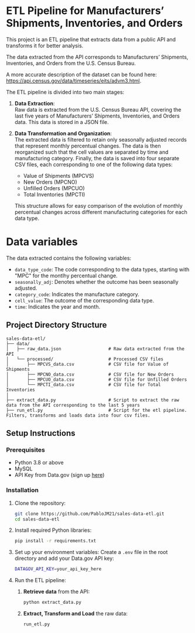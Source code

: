 # ETL Pipeline for Manufacturers’ Shipments, Inventories, and Orders

This project is an ETL pipeline that extracts data from a public API and transforms it for better analysis.

The data extracted from the API corresponds to Manufacturers’ Shipments, Inventories, and Orders from the U.S. Census Bureau. 

A more accurate description of the dataset can be found here: https://api.census.gov/data/timeseries/eits/advm3.html.

The ETL pipeline is divided into two main stages:

1. **Data Extraction**:  
   Raw data is extracted from the U.S. Census Bureau API, covering the last five years of Manufacturers’ Shipments, Inventories, and Orders data. This data is stored in a JSON file.

2. **Data Transformation and Organization**:  
   The extracted data is filtered to retain only seasonally adjusted records that represent monthly percentual changes. The data is then reorganized such that the cell values are separated by time and manufacturing category. Finally, the data is saved into four separate CSV files, each corresponding to one of the following data types:  
   - Value of Shipments (MPCVS)  
   - New Orders (MPCNO)  
   - Unfilled Orders (MPCUO)  
   - Total Inventories (MPCTI)  

   This structure allows for easy comparison of the evolution of monthly percentual changes across different manufacturing categories for each data type.

# Data variables

The data extracted contains the following variables:

- `data_type_code`: The code corresponding to the data types, starting with "MPC" for the montlhy percentual change.
- `seasonally_adj`: Denotes whether the outcome has been seasonally adjusted. 
- `category_code`: Indicates the manufacture category.
- `cell_value`: The outcome of the corresponding data type.
- `time`: Indicates the year and month. 






## Project Directory Structure

```plaintext
sales-data-etl/
├── data/
│   ├── raw_data.json                  # Raw data extracted from the API
│   └── processed/                     # Processed CSV files
│       ├── MPCVS_data.csv             # CSV file for Value of Shipments
│       ├── MPCNO_data.csv             # CSV file for New Orders
│       ├── MPCUO_data.csv             # CSV file for Unfilled Orders
│       └── MPCTI_data.csv             # CSV file for Total Inventories
│
├── extract_data.py                    # Script to extract the raw data from the API corresponding to the last 5 years
├── run_etl.py                         # Script for the etl pipeline. Filters, transforms and loads data into four csv files.

```

## Setup Instructions

### Prerequisites
- Python 3.8 or above
- MySQL 
- API Key from Data.gov (sign up [here](https://api.data.gov/signup/))

### Installation
1. Clone the repository:
    ```bash
    git clone https://github.com/PabloJM21/sales-data-etl.git
    cd sales-data-etl
    ```

2. Install required Python libraries:
    ```bash
    pip install -r requirements.txt
    ```

3. Set up your environment variables:
    Create a `.env` file in the root directory and add your Data.gov API key:
    ```bash
    DATAGOV_API_KEY=your_api_key_here
    ```

4. Run the ETL pipeline:
    1. **Retrieve data** from the API:
       ```bash
       python extract_data.py
       ```
    2. **Extract, Transform and Load** the raw data:
       ```bash
       run_etl.py
       ```
